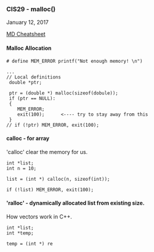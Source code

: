 
### CIS29 - malloc()
January 12, 2017

[MD Cheatsheet](https://github.com/adam-p/markdown-here/wiki/Markdown-Cheatsheet)

#### Malloc Allocation
```
# define MEM_ERROR printf("Not enough memory! \n")

...
// Local definitions
 double *ptr;
  
 ptr = (double *) malloc(sizeof(dobule));
 if (ptr == NULL):
 {
    MEM_ERROR;
    exit(100);      <---- try to stay away from this
 }
// if (!ptr) MEM_ERROR, exit(100);

```
#### calloc  - for array
'calloc' clear the memory for us.
```
int *list;
int n = 10;

list = (int *) calloc(n, sizeof(int));

if (!list) MEM_ERROR, exit(100);
```

#### 'ralloc' - dynamically allocated list from existing size.
 How vectors work in C++.

```
int *list;
int *temp;

temp = (int *) re
```
